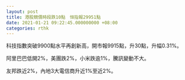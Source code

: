 ```yaml
---
layout: post
title: 港股競價時段跌10點　恒指報29951點
date: 2021-01-21 09:22:45.000000000 +08:00
categories: rthk
---
```


科技指數突破9900點水平再創新高，開市報9915點，升30點，升幅0.31%。

阿里巴巴低開2%，美團跌2%，小米跌逾1%，騰訊變動不大。

友邦跌近2%，內地3大電信商升近1%至近2%。
